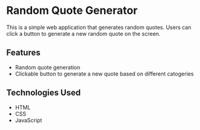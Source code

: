 # Random Quote Generator

This is a simple web application that generates random quotes. Users can click a button to generate a new random quote on the screen.

## Features

- Random quote generation
- Clickable button to generate a new quote based on different catogeries

## Technologies Used

- HTML
- CSS
- JavaScript
